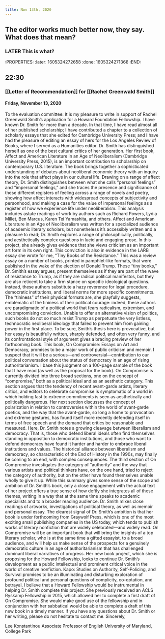 ```yaml
---
title: Nov 13th, 2020
---
```


## The editor works much better now, they say. What does that mean?
### LATER This is what?
:PROPERTIES:
:later: 1605324272658
:done: 1605324271368
:END:
## 22:30
### [[Letter of Recommendation]] for [[Rachel Greenwald Smith]]
#### Friday, November 13, 2020
To the evaluation committee:
It is my pleasure to write in support of Rachel Greenwald Smith’s application for a Howard Foundation Fellowship.
I have known Dr. Smith for more than a decade. In that time, I have read almost all of her published scholarship; I have contributed a chapter to a collection of scholarly essays that she edited for Cambridge University Press; and I have had the pleasure of editing an essay of hers for the Los Angeles Review of Books, where I served as a Humanities editor. 
Dr. Smith has distinguished herself as one of the best cultural critics of her generation. Her first book, Affect and American Literature in an Age of Neoliberalism (Cambridge University Press, 2015), is an important contribution to scholarship on contemporary U.S. literature. The book brings together a sophisticated understanding of debates about neoliberal economic theory with an inquiry into the role that affect plays in our cultural life. Drawing on a range of affect theory, Dr. Smith distinguishes between what she calls “personal feelings” and “impersonal feelings,” and she traces the presence and significance of these different registers of feeling across a range of novels and poetry, showing how affect interacts with widespread concepts of subjectivity and personhood, and making a case for the value of impersonal feelings as a register of how we experience life under neoliberalism. This analysis includes astute readings of work by authors such as Richard Powers, Lydia Millet, Ben Marcus, Karen Tei Yamashita, and others. Affect and American Literature in an Age of Neoliberalism was written for a specialized audience of academic literary scholars, but nonetheless it’s accessibly written and a pleasure to read; Dr. Smith explores a range of philosophically, politically, and aesthetically complex questions in lucid and engaging prose. In this project, she already gives evidence that she views criticism as an important art form in its own right.
This conviction is also in evidence in the LARB essay she wrote for me, “Tiny Books of the Resistance.” This was a review essay on a number of books, printed in pamphlet-like formats, that were published in the wake of the election of Donald Trump. These “tiny books,” Dr. Smith’s essay argues, present themselves as if they are part of the wave of resistance to Trump, as if they are radical political manifestos, but they are also reticent to take a firm stance on specific ideological questions. Instead, these authors substitute a hazy reverence for legal procedure, democratic institutions, and liberal norms for more specific commitments. The “tininess” of their physical formats are, she playfully suggests, emblematic of the tininess of their political courage: indeed, these authors are paradigmatic of a political world that fears radicalism, extremism, and uncompromising conviction. Unable to offer an alternative vision of politics, such books do not so much resist Trump as perpetuate the very listless, technocratic neoliberal ideology that failed to prevent him from gaining power in the first place. To be sure, Smith’s thesis here is provocative, but her essay is beautifully written, sharply defended, and often very funny, and its confrontational style of argument gives a bracing preview of her forthcoming book. 
This book, On Compromise: Essays on Art and Democracy, promises to be a major work of public criticism and memoir. I suspect that it will be a serious—and controversial—contribution to our political conversation about the status of democracy in an age of rising authoritarianism. I base this judgment on a 100-page sample of the book that I have read (as well as the proposal for the book). On Compromise is currently divided into three broad sections, one on the concept of “compromise,” both as a political ideal and as an aesthetic category. This section argues that the tendency of recent avant-garde artists, literary critics, and editors to celebrate compromise is symptomatic of a world in which holding fast to extreme commitments is seen as aesthetically and politically dangerous. Her next section discusses the concept of polarization in relation to controversies within the world of avant-garde poetics, and the way that the avant-garde, so long a home to provocation and extreme gestures, has found itself more recently defending itself in terms of free speech and the demand that critics be reasonable and measured. Here, Dr. Smith notes a growing cleavage between liberalism and democracy. That is, those who defend liberal ideals often find themselves standing in opposition to democratic institutions, and those who want to defend democracy have found it harder and harder to embrace liberal institutions and values. The historical alliance between liberalism and democracy, so characteristic of the End of History in the 1990s, may finally be coming to an end, with complex consequences. The third section of On Compromise investigates the category of “authority” and the way that various artists and political thinkers have, on the one hand, tried to reject the category of authority, but on the other have found themselves unable wholly to give it up. 
While this summary gives some sense of the scope and ambition of Dr. Smith’s book, only a close engagement with the actual text of her project offers a true sense of how deftly she integrates all of these themes, writing in a way that at the same time speaks to academic specialists and to a broader reading audience. Dr. Smith mixes close readings of artworks, investigations of political theory, as well as memoir and personal essay. The clearest signal of Dr. Smith’s ambition is that her book is under forthcoming from Graywolf Press, which is one of the most exciting small publishing companies in the US today, which tends to publish works of literary nonfiction that are widely celebrated—and widely read. On Compromise will be an important book that will bring the insights of a top literary scholar, who is at the same time a gifted essayist, to a broad audience, and will help us make sense of the prospects for a genuinely democratic culture in an age of authoritarianism that has challenged dominant liberal narratives of progress.
Her new book project, which she is proposing for the Howard Fellowship, looks to continue Dr. Smith’s development as a public intellectual and prominent critical voice in the world of creative nonfiction. Kapo: Studies on Authority, Self-Policing, and Survival promises to be an illuminating and disturbing exploration of profound political and personal questions of complicity, co-optation, and betrayal. I believe that a Howard Fellowship would be instrumental in helping Dr. Smith complete this project. She previously received an ACLS Ryskamp Fellowship in 2015, which allowed her to complete a first draft of On Compromise. She would make good use of the fellowship and in conjunction with her sabbatical would be able to complete a draft of this new book in a timely manner.
If you have any questions about Dr. Smith or her writing, please do not hesitate to contact me.
Sincerely,

Lee Konstantinou
Associate Professor of English
University of Maryland, College Park
